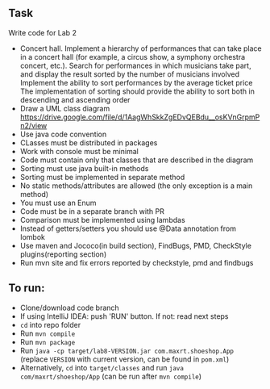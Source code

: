 ## Task
Write code for Lab 2
- Concert hall. Implement a hierarchy of performances that can take place in a concert hall (for example, a circus show, a symphony orchestra concert, etc.). Search for performances in which musicians take part, and display the result sorted by the number of musicians involved
Implement the ability to sort performances by the average ticket price
The implementation of sorting should provide the ability to sort both in descending and ascending order	
- Draw a UML class diagram https://drive.google.com/file/d/1AagWhSkkZgEDvQEBdu__osKVnGrpmPn2/view
- Use java code convention
- CLasses must be distributed in packages
- Work with console must be minimal
- Code must contain only that classes that are described in the diagram
- Sorting must use java built-in methods
- Sorting must be implemented in separate method
- No static methods/attributes are allowed (the only exception is a main method)
- You must use an Enum
- Code must be in a separate branch with PR
- Comparison must be implemented using lambdas
- Instead of getters/setters you should use @Data annotation from lombok
- Use maven and Jococo(in build section), FindBugs, PMD, CheckStyle plugins(reporting section)
- Run mvn site and fix errors reported by checkstyle, pmd and findbugs
## To run:
 - Clone/download code branch
 - If using IntelliJ IDEA: push 'RUN' button. If not: read next steps
 - `cd` into repo folder
 - Run `mvn compile`
 - Run `mvn package`
 - Run `java -cp target/lab8-VERSION.jar com.maxrt.shoeshop.App` (replace `VERSION` with current version,
  can be found in `pom.xml`)
 - Alternatively, `cd` into `target/classes` and run `java com/maxrt/shoeshop/App` (can be run after `mvn compile`)